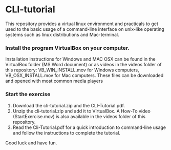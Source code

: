 # CLI-tutorial
This repository provides a virtual linux environment and practicals to get used to the basic usage of a command-line interface on unix-like operating systems such as linux distributions and Mac-terminal.

### Install the program VirtualBox on your computer. 

Installation instructions for Windows and MAC OSX can be found in the VirtualBox folder (MS Word document) or as videos in the videos folder of this repository: VB_WIN_INSTALL.mov for Windows computers, VB_OSX_INSTALL.mov for Mac computers. These files can be downloaded and opened with most common media players

### Start the exercise

1. Download the cli-tutorial.zip and the CLI-Tutorial.pdf.
2. Unzip the cli-tutorial.zip and add it to VirtualBox. A How-To video (StartExercise.mov) is also available in the videos folder of this repository.
3. Read the Cli-Tutorial.pdf for a quick introduction to command-line usage and follow the instructions to complete the tutorial.

Good luck and have fun.
